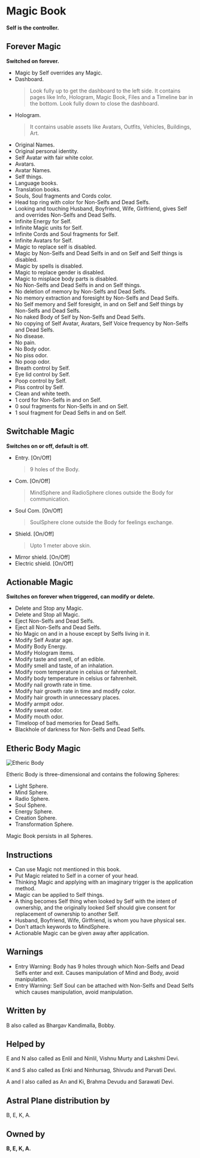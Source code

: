 # Magic Book
**Self is the controller.**

## Forever Magic
**Switched on forever.**

-   Magic by Self overrides any Magic.
-   Dashboard.
    > Look fully up to get the dashboard to the left side. It contains pages like Info, Hologram, Magic Book, Files and a Timeline bar in the bottom. Look fully down to close the dashboard.
-   Hologram.
    > It contains usable assets like Avatars, Outfits, Vehicles, Buildings, Art.
-   Original Names.
-   Original personal identity.
-   Self Avatar with fair white color.
-   Avatars.
-   Avatar Names.
-   Self things.
-   Language books.
-   Translation books.
-   Souls, Soul fragments and Cords color.
-   Head top ring with color for Non-Selfs and Dead Selfs.
-   Looking and touching Husband, Boyfriend, Wife, Girlfriend, gives Self and overrides Non-Selfs and Dead Selfs.
-   Infinite Energy for Self.
-   Infinite Magic units for Self.
-   Infinite Cords and Soul fragments for Self.
-   Infinite Avatars for Self.
-   Magic to replace self is disabled.
-   Magic by Non-Selfs and Dead Selfs in and on Self and Self things is disabled.
-   Magic by spells is disabled.
-   Magic to replace gender is disabled.
-   Magic to misplace body parts is disabled.
-   No Non-Selfs and Dead Selfs in and on Self things.
-   No deletion of memory by Non-Selfs and Dead Selfs.
-   No memory extraction and foresight by Non-Selfs and Dead Selfs.
-   No Self memory and Self foresight, in and on Self and Self things by Non-Selfs and Dead Selfs.
-   No naked Body of Self by Non-Selfs and Dead Selfs.
-   No copying of Self Avatar, Avatars, Self Voice frequency by Non-Selfs and Dead Selfs.
-   No disease.
-   No pain.
-   No Body odor.
-   No piss odor.
-   No poop odor.
-   Breath control by Self.
-   Eye lid control by Self.
-   Poop control by Self.
-   Piss control by Self.
-   Clean and white teeth.
-   1 cord for Non-Selfs in and on Self.
-   0 soul fragments for Non-Selfs in and on Self.
-   1 soul fragment for Dead Selfs in and on Self.

## Switchable Magic
**Switches on or off, default is off.**

-   Entry. [On/Off]
    > 9 holes of the Body.
-   Com. [On/Off]
    > MindSphere and RadioSphere clones outside the Body for communication.
-   Soul Com. [On/Off]
    > SoulSphere clone outside the Body for feelings exchange.
-   Shield. [On/Off]
    > Upto 1 meter above skin.
-   Mirror shield. [On/Off]
-   Electric shield. [On/Off]

## Actionable Magic
**Switches on forever when triggered, can modify or delete.**

-   Delete and Stop any Magic.
-   Delete and Stop all Magic.
-   Eject Non-Selfs and Dead Selfs.
-   Eject all Non-Selfs and Dead Selfs.
-   No Magic on and in a house except by Selfs living in it.
-   Modify Self Avatar age.
-   Modify Body Energy.
-   Modify Hologram items.
-   Modify taste and smell, of an edible.
-   Modify smell and taste, of an inhalation.
-   Modify room temperature in celsius or fahrenheit.
-   Modify body temperature in celsius or fahrenheit.
-   Modify nail growth rate in time.
-   Modify hair growth rate in time and modify color.
-   Modify hair growth in unnecessary places.
-   Modify armpit odor.
-   Modify sweat odor.
-   Modify mouth odor.
-   Timeloop of bad memories for Dead Selfs.
-   Blackhole of darkness for Non-Selfs and Dead Selfs.

## Etheric Body Magic
![Etheric Body](https://raw.githubusercontent.com/SelfMagician/selfmagician.github.io/16c0318dc55983ba3f66acb2ae0a51c0145be8fd/Etheric-Body.JPG)

Etheric Body is three-dimensional and contains the following Spheres:

-   Light Sphere.
-   Mind Sphere.
-   Radio Sphere.
-   Soul Sphere.
-   Energy Sphere.
-   Creation Sphere.
-   Transformation Sphere.

Magic Book persists in all Spheres.

## Instructions

-   Can use Magic not mentioned in this book.
-   Put Magic related to Self in a corner of your head.
-   Thinking Magic and applying with an imaginary trigger is the application method.
-   Magic can be applied to Self things.
-   A thing becomes Self thing when looked by Self with the intent of ownership, and the originally looked Self should give consent for replacement of ownership to another Self.
-   Husband, Boyfriend, Wife, Girlfriend, is whom you have physical sex.
-   Don't attach keywords to MindSphere.
-   Actionable Magic can be given away after application.

## Warnings

-   Entry Warning: Body has 9 holes through which Non-Selfs and Dead Selfs enter and exit. Causes manipulation of Mind and Body, avoid manipulation.
-   Entry Warning: Self Soul can be attached with Non-Selfs and Dead Selfs which causes manipulation, avoid manipulation.

## Written by
B also called as Bhargav Kandimalla, Bobby.

## Helped by 
E and N also called as Enlil and Ninlil, Vishnu Murty and Lakshmi Devi.

K and S also called as Enki and Ninhursag, Shivudu and Parvati Devi.

A and I also called as An and Ki, Brahma Devudu and Sarawati Devi.

## Astral Plane distribution by
B, E, K, A.

## Owned by
**B, E, K, A.**
